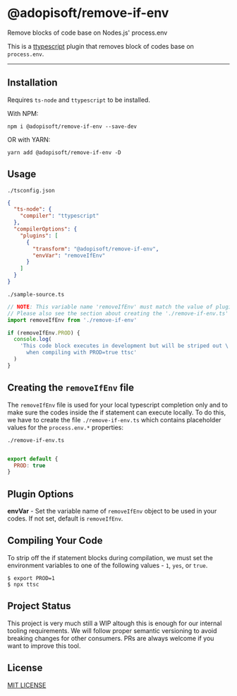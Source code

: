 # @adopisoft/remove-if-env

Remove blocks of code base on Nodes.js' process.env

This is a [ttypescript](https://www.npmjs.com/package/typescript) plugin that removes block of codes base on `process.env`.

---

## Installation

Requires `ts-node` and `ttypescript` to be installed.

With NPM:
```
npm i @adopisoft/remove-if-env --save-dev
```

OR with YARN:
```
yarn add @adopisoft/remove-if-env -D
```


## Usage

`./tsconfig.json`

```json
{
  "ts-node": {
    "compiler": "ttypescript"
  },
  "compilerOptions": {
    "plugins": [
      {
        "transform": "@adopisoft/remove-if-env",
        "envVar": "removeIfEnv"
      }
    ]
  }
}

```

`./sample-source.ts`

```js
// NOTE: This variable name 'removeIfEnv' must match the value of plugin option 'envVar'.
// Please also see the section about creating the './remove-if-env.ts' file below.
import removeIfEnv from './remove-if-env'

if (removeIfEnv.PROD) {
  console.log(
    'This code block executes in development but will be striped out \
      when compiling with PROD=true ttsc'
  )
}
```


## Creating the `removeIfEnv` file

The `removeIfEnv` file is used for your local typescript completion only and to make sure the codes inside the if statement can execute locally. To do this, we have to create the file `./remove-if-env.ts` which contains placeholder values for the `process.env.*` properties:

`./remove-if-env.ts`

```js

export default {
  PROD: true
}
```



## Plugin Options

**envVar** - Set the variable name of `removeIfEnv` object to be used in your codes. If not set, default is `removeIfEnv`.



## Compiling Your Code
To strip off the if statement blocks during compilation, we must set the environment variables to one of the following values - `1`, `yes`, or `true`.
```
$ export PROD=1
$ npx ttsc
```



## Project Status

This project is very much still a WIP altough this is enough for our internal tooling requirements.
We will follow proper semantic versioning to avoid breaking changes for other consumers.
PRs are always welcome if you want to improve this tool.



## License

[MIT LICENSE](./LICENSE.txt)

